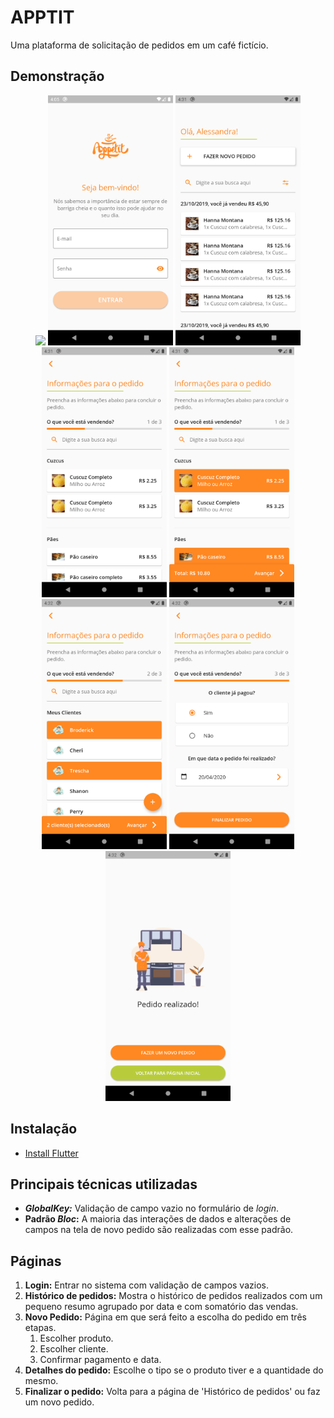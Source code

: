 # APPTIT

Uma plataforma de solicitação de pedidos em um café fictício.

## Demonstração
<p align="center">
   <img src="https://github.com/thasciano/appetit_app/blob/master/demo/apptit.gif" width="200px" />
   <img src="https://github.com/thasciano/appetit_app/blob/master/demo/screen1.png" width="200px" />
   <img src="https://github.com/thasciano/appetit_app/blob/master/demo/screen2.png" width="200px" />
   <img src="https://github.com/thasciano/appetit_app/blob/master/demo/screen3.png" width="200px" />
   <img src="https://github.com/thasciano/appetit_app/blob/master/demo/screen4.png" width="200px" />
   <img src="https://github.com/thasciano/appetit_app/blob/master/demo/screen5.png" width="200px" />
   <img src="https://github.com/thasciano/appetit_app/blob/master/demo/screen6.png" width="200px" />
   <img src="https://github.com/thasciano/appetit_app/blob/master/demo/screen7.png" width="200px" />
</p>

## Instalação

* [Install Flutter](https://flutter.dev/get-started/)

## Principais técnicas utilizadas

* ***GlobalKey:*** Validação de campo vazio no formulário de *login*.
* **Padrão *Bloc*:** A maioria das interações de dados e alterações de campos na tela de novo pedido são realizadas com esse padrão.

## Páginas

1. **Login:** Entrar no sistema com validação de campos vazios.
2. **Histórico de pedidos:** Mostra o histórico de pedidos realizados com um pequeno resumo agrupado por data e com somatório das vendas.
3. **Novo Pedido:** Página em que será feito a escolha do pedido em três etapas.
   1. Escolher produto.
   2. Escolher cliente.
   3. Confirmar pagamento e data.
4. **Detalhes do pedido:** Escolhe o tipo se o produto tiver e a quantidade do mesmo.
5. **Finalizar o pedido:** Volta para a página de 'Histórico de pedidos' ou faz um novo pedido.
